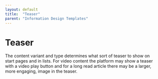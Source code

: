 ```yaml
---
layout: default
title:  "Teaser"
parent: "Information Design Templates"
---
```


# Teaser

The content variant and type determines what sort of teaser to show on start pages and in lists. For video content the platform may show a teaser with a video play button and for a long read article there may be a larger, more engaging, image in the teaser.
